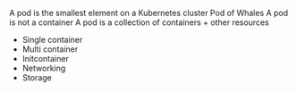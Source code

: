 A pod is the smallest element on a Kubernetes cluster
Pod of Whales
A pod is not a container
A pod is a collection of containers + other resources

- Single container
- Multi container
- Initcontainer
- Networking
- Storage

